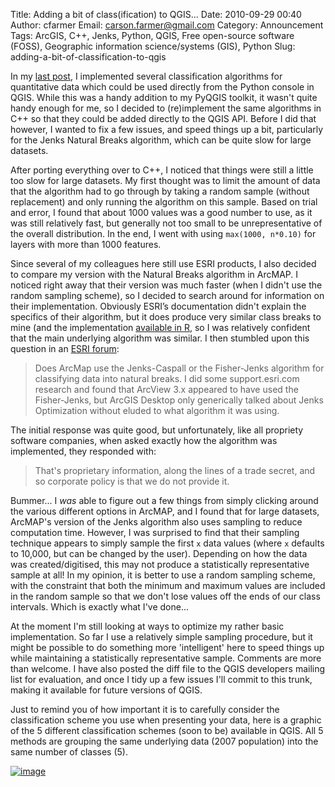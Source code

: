 Title: Adding a bit of class(ification) to QGIS...
Date: 2010-09-29 00:40
Author: cfarmer
Email: carson.farmer@gmail.com
Category: Announcement
Tags: ArcGIS, C++, Jenks, Python, QGIS, Free open-source software (FOSS), Geographic information science/systems (GIS), Python
Slug: adding-a-bit-of-classification-to-qgis

In my [last post][], I implemented several classification algorithms for
quantitative data which could be used directly from the Python console
in QGIS. While this was a handy addition to my PyQGIS toolkit, it wasn't
quite handy enough for me, so I decided to (re)implement the same
algorithms in C++ so that they could be added directly to the QGIS API.
Before I did that however, I wanted to fix a few issues, and speed
things up a bit, particularly for the Jenks Natural Breaks algorithm,
which can be quite slow for large datasets.
<!--more-->

After porting everything over to C++, I noticed that things were still
a little too slow for large datasets. My first thought was to limit the
amount of data that the algorithm had to go through by taking a random
sample (without replacement) and only running the algorithm on this
sample. Based on trial and error, I found that about 1000 values was a
good number to use, as it was still relatively fast, but generally not
too small to be unrepresentative of the overall distribution. In the
end, I went with using `max(1000, n*0.10)` for layers with more than
1000 features.

Since several of my colleagues here still use ESRI products, I also
decided to compare my version with the Natural Breaks algorithm in
ArcMAP. I noticed right away that their version was much faster (when I
didn't use the random sampling scheme), so I decided to search around
for information on their implementation. Obviously ESRI’s documentation
didn't explain the specifics of their algorithm, but it does produce
very similar class breaks to mine (and the implementation [available in
R](http://cran.r-project.org/web/packages/classInt/index.html), 
so I was relatively confident that the main underlying algorithm
was similar. I then stumbled upon this question in an 
[ESRI forum][]:

> Does ArcMap use the Jenks-Caspall or the Fisher-Jenks algorithm for
> classifying data into natural breaks. I did some support.esri.com
> research and found that ArcView 3.x appeared to have used the
> Fisher-Jenks, but ArcGIS Desktop only generically talked about Jenks
> Optimization without eluded to what algorithm it was using.

The initial response was quite good, but unfortunately, like all
propriety software companies, when asked exactly how the algorithm was
implemented, they responded with:

> That's proprietary information, along the lines of a trade secret, and
> so corporate policy is that we do not provide it.

Bummer... I *was* able to figure out a few things from simply clicking
around the various different options in ArcMAP, and I found that for
large datasets, ArcMAP's version of the Jenks algorithm also uses
sampling to reduce computation time. However, I was surprised to find
that their sampling technique appears to simply sample the first `x`
data values (where `x` defaults to 10,000, but can be changed by the
user). Depending on how the data was created/digitised, this may not
produce a statistically representative sample at all! In my opinion, it
is better to use a random sampling scheme, with the constraint that both
the minimum and maximum values are included in the random sample so that
we don't lose values off the ends of our class intervals. Which is
exactly what I've done...

At the moment I'm still looking at ways to optimize my rather basic
implementation. So far I use a relatively simple sampling procedure, but
it might be possible to do something more 'intelligent' here to speed
things up while maintaining a statistically representative sample.
Comments are more than welcome. I have also posted the diff file to the
QGIS developers mailing list for evaluation, and once I tidy up a few
issues I'll commit to this trunk, making it available for future
versions of QGIS.

Just to remind you of how important it is to carefully consider the
classification scheme you use when presenting your data, here is a
graphic of the 5 different classification schemes (soon to be) available
in QGIS. All 5 methods are grouping the same underlying data (2007
population) into the same number of classes (5).

[![image][]][class_int]

[image]: |filename|/images/class_intervals-300x118.png
[class_int]: |filename|/images/class_intervals.png
[ESRI forum]: http://mappingcenter.esri.com/index.cfm?fa=ask.answers&q=541
[last post]: |filename|playing-around-with-classification-algorithms-python-and-qgis.md
